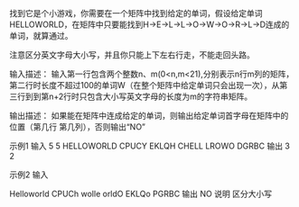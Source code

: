 找到它是个小游戏，你需要在一个矩阵中找到给定的单词，假设给定单词HELLOWORLD，在矩阵中只要能找到H->E->L->L->O->W->O->R->L->D连成的单词，就算通过。

注意区分英文字母大小写，并且你只能上下左右行走，不能走回头路。

输入描述：
输入第一行包含两个整数n、m(0<n,m<21),分别表示n行m列的矩阵，第二行时长度不超过100的单词W（在整个矩阵中给定单词只会出现一次），从第三行到到第n+2行时只包含大小写英文字母的长度为m的字符串矩阵。

输出描述：
如果能在矩阵中连成给定的单词，则输出给定单词首字母在矩阵中的位置（第几行 第几列），否则输出“NO”

示例1
输入
5 5
HELLOWORLD
CPUCY
EKLQH
CHELL
LROWO
DGRBC
输出
3 2

示例2
输入

Helloworld
CPUCh
wolle
orldO
EKLQo
PGRBC
输出
NO
说明
区分大小写
